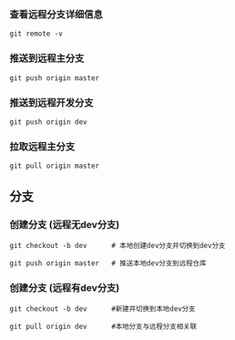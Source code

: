 
### 查看远程分支详细信息
```git remote -v```

### 推送到远程主分支
```git push origin master```

### 推送到远程开发分支
```git push origin dev```

### 拉取远程主分支
```git pull origin master```

## 分支
### 创建分支 (远程无dev分支)
```
git checkout -b dev      # 本地创建dev分支并切换到dev分支

git push origin master   # 推送本地dev分支到远程仓库
```
### 创建分支 (远程有dev分支)
```
git checkout -b dev      #新建并切换到本地dev分支

git pull origin dev      #本地分支与远程分支相关联
```


